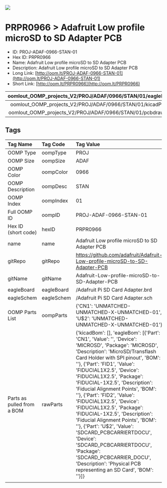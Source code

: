 


  
![][im]
# PRPR0966 > Adafruit Low profile microSD to SD Adapter PCB

- ID: PROJ-ADAF-0966-STAN-01
- Hex ID: PRPR0966
- Name: Adafruit Low profile microSD to SD Adapter PCB
- Description: Adafruit Low profile microSD to SD Adapter PCB
- Long Link: [http://oom.lt/PROJ-ADAF-0966-STAN-01](http://oom.lt/PROJ-ADAF-0966-STAN-01)
- Short Link: [http://oom.lt/PRPR0966](http://oom.lt/PRPR0966)
  

|oomlout_OOMP_projects_V2/PROJ/ADAF/0966/STAN/01/eagleImage.png|oomlout_OOMP_projects_V2/PROJ/ADAF/0966/STAN/01/eagleSchemImage.png|oomlout_OOMP_projects_V2/PROJ/ADAF/0966/STAN/01/kicadPcb3dFront.png|oomlout_OOMP_projects_V2/PROJ/ADAF/0966/STAN/01/kicadPcb3dBack.png|
| :---: | :---: | :---: | :---: |
|oomlout_OOMP_projects_V2/PROJ/ADAF/0966/STAN/01/kicadPcb3d.png|oomlout_OOMP_projects_V2/PROJ/ADAF/0966/STAN/01/bomBack.png|oomlout_OOMP_projects_V2/PROJ/ADAF/0966/STAN/01/bomFront.png|oomlout_OOMP_projects_V2/PROJ/ADAF/0966/STAN/01/pcbdraw.svg|
|oomlout_OOMP_projects_V2/PROJ/ADAF/0966/STAN/01/pcbdrawBack.svg||||

## Tags
  

|Tag Name|Tag Code|Tag Value|
| :--- | :--- | :--- |
|OOMP Type|oompType|PROJ|
|OOMP Size|oompSize|ADAF|
|OOMP Color|oompColor|0966|
|OOMP Description|oompDesc|STAN|
|OOMP Index|oompIndex|01|
|Full OOMP ID|oompID|PROJ-ADAF-0966-STAN-01|
|Hex ID (short code)|hexID|PRPR0966|
|name|name|Adafruit Low profile microSD to SD Adapter PCB|
|gitRepo|gitRepo|https://github.com/adafruit/Adafruit-Low-profile-microSD-to-SD-Adapter-PCB|
|gitName|gitName|Adafruit-Low-profile-microSD-to-SD-Adapter-PCB|
|eagleBoard|eagleBoard|/Adafruit Pi SD Card Adapter.brd|
|eagleSchem|eagleSchem|/Adafruit Pi SD Card Adapter.sch|
|OOMP Parts List|oompParts|{'CN1': 'UNMATCHED-UNMATCHED-X-UNMATCHED-01', 'U$2': 'UNMATCHED-UNMATCHED-X-UNMATCHED-01'}|
|Parts as pulled from a BOM|rawParts|{'kicadBom': [], 'eagleBom': [{'Part': 'CN1', 'Value': '', 'Device': 'MICROSD', 'Package': 'MICROSD', 'Description': 'MicroSD/Transflash Card Holder with SPI pinout', 'BOM': ''}, {'Part': 'FID1', 'Value': 'FIDUCIAL1X2.5', 'Device': 'FIDUCIAL1X2.5', 'Package': 'FIDUCIAL-1X2.5', 'Description': 'Fiducial Alignment Points', 'BOM': ''}, {'Part': 'FID2', 'Value': 'FIDUCIAL1X2.5', 'Device': 'FIDUCIAL1X2.5', 'Package': 'FIDUCIAL-1X2.5', 'Description': 'Fiducial Alignment Points', 'BOM': ''}, {'Part': 'U$2', 'Value': 'SDCARD_PCBCARRIERTDOCU', 'Device': 'SDCARD_PCBCARRIERTDOCU', 'Package': 'SDCARD_PCBCARRIER_DOCU', 'Description': 'Physical PCB representing an SD Card', 'BOM': ''}]}|
||||



[im]: PROJ/ADAF/0966/STAN/01/kicadPcb3d_450.png
